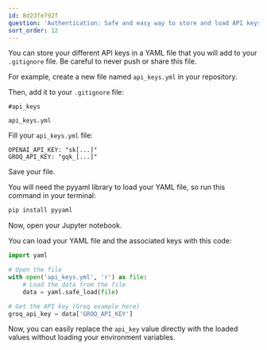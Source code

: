 ```yaml
---
id: 8d23fe792f
question: 'Authentication: Safe and easy way to store and load API keys'
sort_order: 12
---
```


You can store your different API keys in a YAML file that you will add to your `.gitignore` file. Be careful to never push or share this file.

For example, create a new file named `api_keys.yml` in your repository.

Then, add it to your `.gitignore` file:

```
#api_keys

api_keys.yml
```

Fill your `api_keys.yml` file:

```
OPENAI_API_KEY: "sk[...]"
GROQ_API_KEY: "gqk_[...]"
```

Save your file.

You will need the pyyaml library to load your YAML file, so run this command in your terminal:

```bash
pip install pyyaml
```

Now, open your Jupyter notebook.

You can load your YAML file and the associated keys with this code:

```python
import yaml

# Open the file
with open('api_keys.yml', 'r') as file:
    # Load the data from the file
    data = yaml.safe_load(file)

# Get the API key (Groq example here)
groq_api_key = data['GROQ_API_KEY']
```

Now, you can easily replace the `api_key` value directly with the loaded values without loading your environment variables.